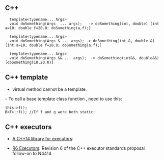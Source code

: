 
## C++
```
  template<typename... Args>
  void doSomething(Args  ... args);   -> doSomething(int, double) [int a=10; double f=20.0; doSomething(a,f);]

  template<typename... Args>
  void doSomething(Args & ... args); -> doSomething(int &, double &)  [int a=10; double f=20.0; doSomething(a,f);]

  template<typename... Args>
  void doSomething(Args && ... args);  -> doSomething(int&&, double&&) [doSomething(10,20.0)]

```

## C++ template
- virtual method cannot be a template. 

– To call a base template class function , need to use this:
```
this->f();
B<T>::f(); //If f and g were both static:
```

## C++ executors
- [A C++14 library for executors](https://github.com/chriskohlhoff/executors):

- [R6 Executors](https://github.com/ccmysen/executors_r6): Revision 6 of the C++ executor standards proposal follow-on to N4414
